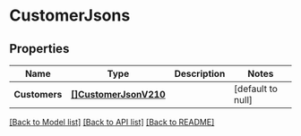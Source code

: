 # CustomerJsons

## Properties
Name | Type | Description | Notes
------------ | ------------- | ------------- | -------------
**Customers** | [**[]CustomerJsonV210**](CustomerJsonV210.md) |  | [default to null]

[[Back to Model list]](../README.md#documentation-for-models) [[Back to API list]](../README.md#documentation-for-api-endpoints) [[Back to README]](../README.md)


